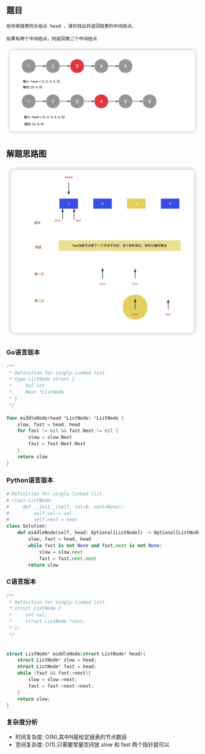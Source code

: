 <!--
 * @Date: 2023-02-28 13:51:28
 * @Author: Bruce
 * @Description: Solve the problem of leetcode 876
-->
## 题目

```
给你单链表的头结点 head ，请你找出并返回链表的中间结点。

如果有两个中间结点，则返回第二个中间结点
```

<img src="./../images/simple/876/876.png">

## 解题思路图

<img src="./../images/simple/876/solve_876.png">

### **Go语言版本**

```Go
/**
 * Definition for singly-linked list.
 * type ListNode struct {
 *     Val int
 *     Next *ListNode
 * }
 */

func middleNode(head *ListNode) *ListNode {
    slow, fast = head, head
    for fast != nil && fast.Next != nil {
        slow = slow.Next
        fast = fast.Next.Next
    }
    return slow
}
```

### **Python语言版本**

```Python
# Definition for singly-linked list.
# class ListNode:
#     def __init__(self, val=0, next=None):
#         self.val = val
#         self.next = next
class Solution:
    def middleNode(self, head: Optional[ListNode]) -> Optional[ListNode]:
        slow, fast = head, head
        while fast is not None and fast.next is not None:
            slow = slow.next
            fast = fast.next.next
        return slow
```

### **C语言版本**

```C
/**
 * Definition for singly-linked list.
 * struct ListNode {
 *     int val;
 *     struct ListNode *next;
 * };
 */


struct ListNode* middleNode(struct ListNode* head){
    struct ListNode* slow = head;
    struct ListNode* fast = head;
    while (fast && fast->next){
        slow = slow->next;
        fast = fast->next->next;
    }
    return slow;
}
```

### **复杂度分析**
- 时间复杂度: O(N),其中N是给定链表的节点数目
- 空间复杂度: O(1),只需要常量空间放 slow 和 fast 两个指针就可以

